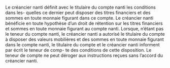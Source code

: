 Le créancier nanti définit avec le titulaire du compte nanti les conditions dans les-
quelles ce dernier peut disposer des titres financiers et des sommes en toute monnaie figurant
dans ce compte. Le créancier nanti bénéficie en toute hypothèse d’un droit de rétention sur les
titres financiers et sommes en toute monnaie figurant au compte nanti.
Lorsque, n’étant pas le teneur du compte nanti, le créancier nanti a autorisé le
titulaire du compte à disposer des valeurs mobilières et des sommes en toute
monnaie figurant dans le compte nanti, le titulaire du compte et le créancier
nanti informent par écrit le teneur de comp- te des conditions de cette
disposition. Le teneur de compte ne peut déroger aux instructions reçues sans
l’accord du créancier nanti.